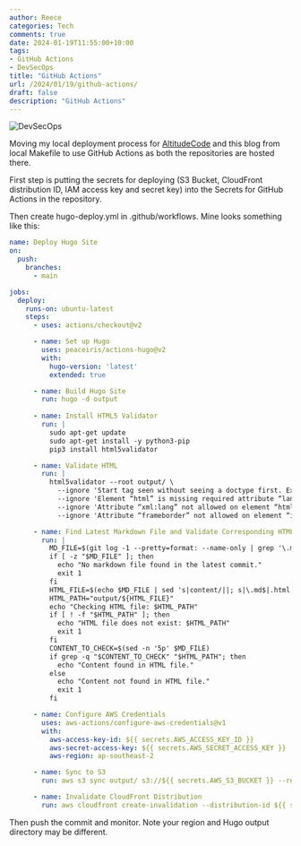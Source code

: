 ```yaml
---
author: Reece
categories: Tech
comments: true
date: 2024-01-19T11:55:00+10:00
tags:
- GitHub Actions
- DevSecOps
title: "GitHub Actions"
url: /2024/01/19/github-actions/
draft: false
description: "GitHub Actions"
---
```


![DevSecOps](/public/img/DevSecOps.webp "DevSecOps")

Moving my local deployment process for [AltitudeCode](https://altitudecode.com.au) and this blog from local Makefile to use GitHub Actions as both the repositories are hosted there.

First step is putting the secrets for deploying (S3 Bucket, CloudFront distribution ID, IAM access key and secret key) into the Secrets for GitHub Actions in the repository.

Then create hugo-deploy.yml in .github/workflows. Mine looks something like this:

```yaml
name: Deploy Hugo Site
on:
  push:
    branches:
      - main

jobs:
  deploy:
    runs-on: ubuntu-latest
    steps:
      - uses: actions/checkout@v2

      - name: Set up Hugo
        uses: peaceiris/actions-hugo@v2
        with:
          hugo-version: 'latest'
          extended: true

      - name: Build Hugo Site
        run: hugo -d output
      
      - name: Install HTML5 Validator
        run: |
          sudo apt-get update
          sudo apt-get install -y python3-pip
          pip3 install html5validator

      - name: Validate HTML
        run: |
          html5validator --root output/ \
            --ignore 'Start tag seen without seeing a doctype first. Expected “<!DOCTYPE html>”.' \
            --ignore 'Element “html” is missing required attribute “lang”.' \
            --ignore 'Attribute “xml:lang” not allowed on element “html” at this point.' \
            --ignore 'Attribute “frameborder” not allowed on element “iframe” at this point.'

      - name: Find Latest Markdown File and Validate Corresponding HTML
        run: |
          MD_FILE=$(git log -1 --pretty=format: --name-only | grep '\.md$')
          if [ -z "$MD_FILE" ]; then
            echo "No markdown file found in the latest commit."
            exit 1
          fi
          HTML_FILE=$(echo $MD_FILE | sed 's|content/||; s|\.md$|.html|')
          HTML_PATH="output/${HTML_FILE}"
          echo "Checking HTML file: $HTML_PATH"
          if [ ! -f "$HTML_PATH" ]; then
            echo "HTML file does not exist: $HTML_PATH"
            exit 1
          fi
          CONTENT_TO_CHECK=$(sed -n '5p' $MD_FILE)
          if grep -q "$CONTENT_TO_CHECK" "$HTML_PATH"; then
            echo "Content found in HTML file."
          else
            echo "Content not found in HTML file."
            exit 1
          fi

      - name: Configure AWS Credentials
        uses: aws-actions/configure-aws-credentials@v1
        with:
          aws-access-key-id: ${{ secrets.AWS_ACCESS_KEY_ID }}
          aws-secret-access-key: ${{ secrets.AWS_SECRET_ACCESS_KEY }}
          aws-region: ap-southeast-2

      - name: Sync to S3
        run: aws s3 sync output/ s3://${{ secrets.AWS_S3_BUCKET }} --region ap-southeast-2 --delete

      - name: Invalidate CloudFront Distribution
        run: aws cloudfront create-invalidation --distribution-id ${{ secrets.CLOUDFRONT_DISTRIBUTION_ID }} --paths / /archives/ /about/ /categories/ /feed.xml
```

Then push the commit and monitor. Note your region and Hugo output directory may be different.

